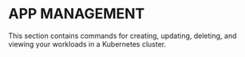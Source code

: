# <strong>APP MANAGEMENT</strong>

This section contains commands for creating, updating, deleting, and
viewing your workloads in a Kubernetes cluster.